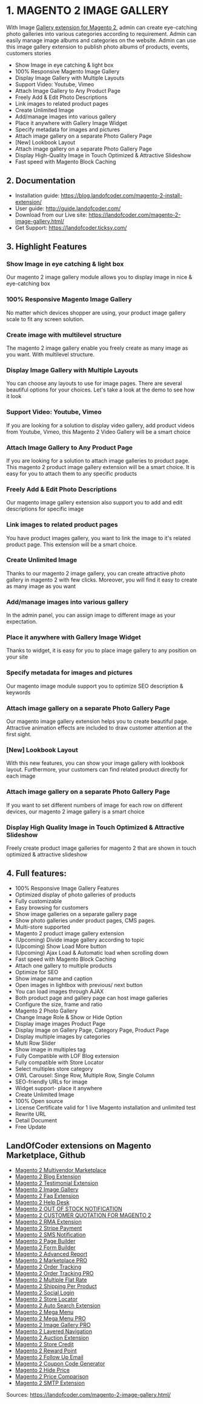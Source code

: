 # 1. MAGENTO 2 IMAGE GALLERY
With Image [Gallery extension for Magento 2](https://landofcoder.com/magento-2-image-gallery.html/), admin can create eye-catching photo galleries into various categories according to requirement. Admin can easily manage image albums and categories on the website. Admin can use this image gallery extension to publish photo albums of products, events, customers stories

- Show Image in eye catching & light box
- 100% Responsive Magento Image Gallery
- Display Image Gallery with Multiple Layouts
- Support Video: Youtube, Vimeo
- Attach Image Gallery to Any Product Page
- Freely Add & Edit Photo Descriptions
- Link images to related product pages
- Create Unlimited Image
- Add/manage images into various gallery
- Place it anywhere with Gallery Image Widget
- Specify metadata for images and pictures
- Attach image gallery on a separate Photo Gallery Page
- [New] Lookbook Layout
- Attach image gallery on a separate Photo Gallery Page
- Display High-Quality Image in Touch Optimized & Attractive Slideshow
- Fast speed with Magento Block Caching


## 2. Documentation

- Installation guide: https://blog.landofcoder.com/magento-2-install-extension/
- User guide: http://guide.landofcoder.com/
- Download from our Live site: https://landofcoder.com/magento-2-image-gallery.html/
- Get Support: https://landofcoder.ticksy.com/

## 3. Highlight Features
### Show Image in eye catching & light box
Our magento 2 image gallery module allows you to display image in nice & eye-catching box



### 100% Responsive Magento Image Gallery
No matter which devices shopper are using, your product image gallery scale to fit any screen solution.


### Create image with multilevel structure
The magento 2 image gallery enable you freely create as many image as you want. With multilevel structure.


### Display Image Gallery with Multiple Layouts
You can choose any layouts to use for image pages. There are several beautiful options for your choices. Let's take a look at the demo to see how it look



### Support Video: Youtube, Vimeo
If you are looking for a solution to display video gallery, add product videos from Youtube, Vimeo, this Magento 2 Video Gallery will be a smart choice



### Attach Image Gallery to Any Product Page
If you are looking for a solution to attach image galleries to product page. This magento 2 product image gallery extension will be a smart choice. It is easy for you to attach them to any specific products


### Freely Add & Edit Photo Descriptions
Our magento image gallery extension also support you to add and edit descriptions for specific image


### Link images to related product pages
You have product images gallery, you want to link the image to it's related product page. This extension will be a smart choice.


### Create Unlimited Image
Thanks to our magento 2 image gallery, you can create attractive photo gallery in magento 2 with few clicks. Moreover, you will find it easy to create as many image as you want


### Add/manage images into various gallery
In the admin panel, you can assign image to different image as your expectation.

### Place it anywhere with Gallery Image Widget
Thanks to widget, it is easy for you to place image gallery to any position on your site

### Specify metadata for images and pictures
Our magento image module support you to optimize SEO description & keywords


### Attach image gallery on a separate Photo Gallery Page
Our magento image gallery extension helps you to create beautiful page. Attractive animation effects are included to draw customer attention at the first sight.


### [New] Lookbook Layout
With this new features, you can show your image gallery with lookbook layout. Furthermore, your customers can find related product directly for each image

### Attach image gallery on a separate Photo Gallery Page
If you want to set different numbers of image for each row on different devices, our magento 2 image gallery is a smart choice


### Display High Quality Image in Touch Optimized & Attractive Slideshow
Freely create product image galleries for magento 2 that are shown in touch optimized & attractive slideshow



## 4. Full features:
- 100% Responsive Image Gallery Features
- Optimized display of photo galleries of products
- Fully customizable
- Easy browsing for customers
- Show image galleries on a separate gallery page
- Show photo galleries under product pages, CMS pages.
- Multi-store supported
- Magento 2 product image gallery extension
- (Upcoming) Divide image gallery according to topic
- (Upcoming) Show Load More button
- (Upcoming) Ajax Load & Automatic load when scrolling down
- Fast speed with Magento Block Caching
- Attach one gallery to multiple products
- Optimize for SEO
- Show image name and caption
- Open images in lightbox with previous/ next button
- You can load images through AJAX
- Both product page and gallery page can host image galleries
- Configure the size, frame and ratio
- Magento 2 Photo Gallery
- Change Image Role & Show or Hide Option
- Display image images Product Page
- Display Image on Gallery Page, Category Page, Product Page
- Display multiple images by categories
- Multi Row Slider
- Show image in multiples tag
- Fully Compatible with LOF Blog extension
- Fully compatible with Store Locator
- Select multiples store category
- OWL Carousel: Singe Row, Multiple Row, Single Column
- SEO-friendly URLs for image
- Widget support- place it anywhere
- Create Unlimited Image
- 100% Open source
- License Certificate valid for 1 live Magento installation and unlimited test
- Rewrite URL
- Detail Document
- Free Update


## LandOfCoder extensions on Magento Marketplace, Github

- [Magento 2 Multivendor Marketplace](https://landofcoder.com/magento-2-marketplace-extension.html/)
- [Magento 2 Blog Extension](https://landofcoder.com/magento-2-blog-extension.html/)
- [Magento 2 Testimonial Extension](https://landofcoder.com/testimonial-extension-for-magento2.html/)
- [Magento 2 Image Gallery](https://landofcoder.com/magento-2-image-gallery.html/)
- [Magento 2 Faq Extension](https://landofcoder.com/faq-extension-for-magento2.html/)
- [Magento 2 Help Desk](https://landofcoder.com/magento-2-help-desk-extension.html)
- [Magento 2 OUT OF STOCK NOTIFICATION](https://landofcoder.com/magento-2-out-of-stock-notification.html/)
- [Magento 2 CUSTOMER QUOTATION FOR MAGENTO 2](https://landofcoder.com/magento-2-quote-extension.html/)
- [Magento 2 RMA Extension](https://landofcoder.com/magento-2-rma-extension.html/)
- [Magento 2 Stripe Payment](https://landofcoder.com/magento-2-stripe-payment-pro.html/)
- [Magento 2 SMS Notification](https://landofcoder.com/magento-2-sms-notification-extension.html/)
- [Magento 2 Page Builder](https://landofcoder.com/magento-2-page-builder.html/)
- [Magento 2 Form Builder](https://landofcoder.com/magento-2-form-builder.html/)
- [Magento 2 Advanced Report](https://landofcoder.com/magento-2-advanced-reports.html/)
- [Magento 2 Marketplace PRO](https://landofcoder.com/magento-2-marketplace-pro.html/)
- [Magento 2 Order Tracking](https://landofcoder.com/magento-2-order-tracking-extension.html/)
- [Magento 2 Order Tracking PRO](https://landofcoder.com/magento-2-order-tracking-pro-extension.html/)
- [Magento 2 Multiple Flat Rate](https://landofcoder.com/magento-2-multiple-flat-rate-shipping.html/)
- [Magento 2 Shipping Per Product](https://landofcoder.com/magento-2-shipping-per-product.html/)
- [Magento 2 Social Login](https://landofcoder.com/magento-2-social-login.html/)
- [Magento 2 Store Locator](https://landofcoder.com/magento-2-store-locator.html/)
- [Magento 2 Auto Search Extension](https://landofcoder.com/magento-2-search.html/)
- [Magento 2 Mega Menu](https://landofcoder.com/magento-2-mega-menu.html/)
- [Magento 2 Mega Menu PRO](https://landofcoder.com/magento-2-mega-menu-pro.html)
- [Magento 2 Image Gallery PRO](https://landofcoder.com/magento-2-image-gallery-pro.html/)
- [Magento 2 Layered Navigation](https://landofcoder.com/magento-2-layered-navigation.html/)
- [Magento 2 Auction Extension](https://landofcoder.com/magento-2-auction-extension.html/)
- [Magento 2 Store Credit](https://landofcoder.com/magento-2-store-credit.html/)
- [Magento 2 Reward Point](https://landofcoder.com/magento-2-reward-points.html/)
- [Magento 2 Follow Up Email](https://landofcoder.com/magento-2-follow-up-email.html/)
- [Magento 2 Coupon Code Generator](https://landofcoder.com/magento-2-coupon-extension.html/)
- [Magento 2 Hide Price](https://landofcoder.com/magento-2-hide-price.html/)
- [Magento 2 Price Comparison](https://landofcoder.com/magento-2-price-comparison.html/)
- [Magento 2 SMTP Extension](https://landofcoder.com/magento-2-smtp-extension.html)

Sources: https://landofcoder.com/magento-2-image-gallery.html/
